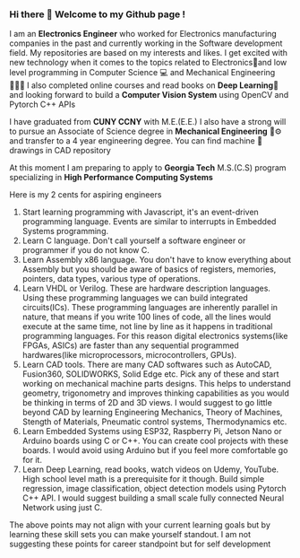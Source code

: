 ### Hi there 👋 Welcome to my Github page !
I am an <b>Electronics Engineer</b> who worked for Electronics manufacturing companies in the past and currently working in the Software development field. My repositories are based on my interests and likes. I get excited with new technology when it comes to the topics related to Electronics🪫and low level programming in Computer Science 💻 and Mechanical Engineering 👷🏼‍♂️ I also completed online courses and read books on <b>Deep Learning</b>🧠 and looking forward to build a <b>Computer Vision System</b> using OpenCV and Pytorch C++ APIs

I have graduated from <b>CUNY CCNY</b> with M.E.(E.E.) I also have a strong will to pursue an Associate of Science degree in <b>Mechanical Engineering</b> 🚜⚙️ and transfer to a 4 year engineering degree. You can find machine 🔩 drawings in CAD repository

At this moment I am preparing to apply to <b>Georgia Tech</b> M.S.(C.S) program specializing in <b>High Performance Computing Systems </b> 

Here is my 2 cents for aspiring engineers
1. Start learning programming with Javascript, it's an event-driven programming language. Events are similar to interrupts in Embedded Systems programming.
2. Learn C language. Don't call yourself a software engineer or programmer if you do not know C.
3. Learn Assembly x86 language. You don't have to know everything about Assembly but you should be aware of basics of registers, memories, pointers, data types, various type of operations.
4. Learn VHDL or Verilog. These are hardware description languages. Using these programming languages we can build integrated circuits(ICs). These programming languages are inherently parallel in nature, that means if you write 100 lines of code, all the lines would execute at the same time, not line by line as it happens in traditional programming languages. For this reason digital electronics systems(like FPGAs, ASICs) are faster than any sequential programmed hardwares(like microprocessors, microcontrollers, GPUs).
5. Learn CAD tools. There are many CAD softwares such as AutoCAD, Fusion360, SOLIDWORKS, Solid Edge etc. Pick any of these and start working on mechanical machine parts designs. This helps to understand geometry, trigonometry and improves thinking capabilities as you would be thinking in terms of 2D and 3D views. I would suggest to go little beyond CAD by learning Engineering Mechanics, Theory of Machines, Stength of Materials, Pneumatic control systems, Thermodynamics etc.
6. Learn Embedded Systems using ESP32, Raspberry Pi, Jetson Nano or Arduino boards using C or C++. You can create cool projects with these boards. I would avoid using Arduino but if you feel more comfortable go for it.
7. Learn Deep Learning, read books, watch videos on Udemy, YouTube. High school level math is a prerequisite for it though. Build simple regression, image classification, object detection models using Pytorch C++ API. I would suggest building a small scale fully connected Neural Network using just C.

The above points may not align with your current learning goals but by learning these skill sets you can make yourself standout. I am not suggesting these points for career standpoint but for self development 


